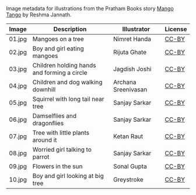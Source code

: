 Image metadata for illustrations from the Pratham Books story [Mango Tango](https://storyweaver.org.in/stories/4728-mango-tango) by Reshma Jannath.

Image | Description | Illustrator | License
----- | ----------- | ----------- | -------
01.jpg | Mangoes on a tree | Nimret Handa | [CC-BY](https://creativecommons.org/licenses/by/4.0/)
02.jpg | Boy and girl eating mangoes | Rijuta Ghate | [CC-BY](https://creativecommons.org/licenses/by/4.0/)
03.jpg | Children holding hands and forming a circle | Jagdish Joshi | [CC-BY](https://creativecommons.org/licenses/by/4.0/)
04.jpg | Children and dog walking downhill  | Archana Sreenivasan | [CC-BY](https://creativecommons.org/licenses/by/4.0/)
05.jpg | Squirrel with long tail near tree | Sanjay Sarkar | [CC-BY](https://creativecommons.org/licenses/by/4.0/)
06.jpg | Damselflies and dragonflies | Sanjay Sarkar | [CC-BY](https://creativecommons.org/licenses/by/4.0/)
07.jpg | Tree with little plants around it | Ketan Raut | [CC-BY](https://creativecommons.org/licenses/by/4.0/)
08.jpg | Worried girl talking to parrot | Sanjay Sarkar | [CC-BY](https://creativecommons.org/licenses/by/4.0/)
09.jpg | Flowers in the sun | Sonal Gupta | [CC-BY](https://creativecommons.org/licenses/by/4.0/)
10.jpg | Boy and girl looking at big tree | Greystroke | [CC-BY](https://creativecommons.org/licenses/by/4.0/)
